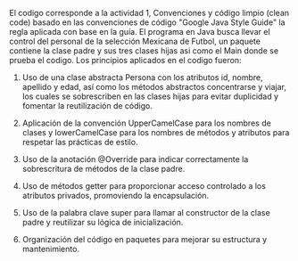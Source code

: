 El codigo corresponde a la actividad 1, Convenciones y código limpio (clean code) basado en  las convenciones de código "Google Java Style Guide" la regla aplicada con base en la guía. El programa en Java busca llevar el control del personal de la selección Mexicana de Futbol, un paquete contiene la clase padre y sus tres clases hijas asi como el Main donde se prueba el codigo.
Los principios aplicados en el codigo fueron:

1. Uso de una clase abstracta Persona con los atributos id, nombre, apellido y edad, 
así como los métodos abstractos concentrarse y viajar, los cuales se sobrescriben 
en las clases hijas para evitar duplicidad y fomentar la reutilización de código.

2. Aplicación de la convención UpperCamelCase para los nombres de clases y lowerCamelCase 
para los nombres de métodos y atributos para respetar las prácticas de estilo.

3. Uso de la anotación @Override para indicar correctamente la sobrescritura de métodos de la clase padre.

4. Uso de métodos getter para proporcionar acceso controlado a los atributos privados, promoviendo la encapsulación.

5. Uso de la palabra clave super para llamar al constructor de la clase padre y reutilizar su lógica de inicialización.

6. Organización del código en paquetes para mejorar su estructura y mantenimiento.
